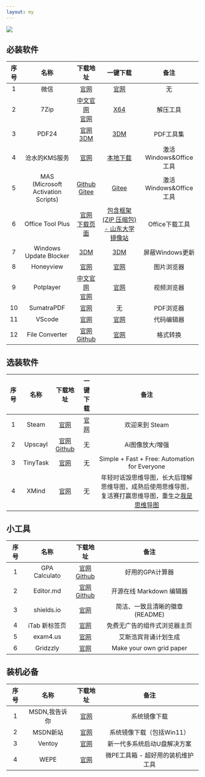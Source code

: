 ```yaml
---
layout: my
---
```


<a href="https://github.com/Moth-X/Moth-X.github.io/edit/master/index.md">
    <img border="0" src="https://img.shields.io/badge/%E7%BC%96%E8%BE%91%E9%A1%B5%E9%9D%A2-blue" />
</a>

##  必装软件
  
| 序号 | 名称 | 下载地址 | 一键下载 | 备注 |
| :------------: | :------------: | :------------: | :------------: | :------------: |
| 1 | 微信 | <a href="https://weixin.qq.com/" target="_blank">官网</a>| <a href="https://dldir1v6.qq.com/weixin/Windows/WeChatSetup.exe" target="_blank">官网</a> | 无 |
| 2 | 7Zip | <a href="https://sparanoid.com/lab/7z/" target="_blank">中文官网</a> <br> <a href="https://7-zip.org/" target="_blank">官网</a> | <a href="https://www.7-zip.org/a/7z2301-x64.exe" target="_blank">X64</a> | 解压工具 |
| 3 | PDF24 | <a href="https://tools.pdf24.org/zh/" target="_blank">官网</a> <br> <a href="https://soft.3dmgame.com/down/276158.html" target="_blank">3DM</a> | <a href="https://down.wsyhn.com/23_325326" target="_blank">3DM</a> | PDF工具集 |
| 4 | 沧水的KMS服务 | <a href="https://kms.cangshui.net/" target="_blank">官网</a>  | <a href="https://kms.cangshui.net/kms/KMS-Cangshui.net.bat" target="_blank">本地下载</a> | 激活Windows&Office工具 |
| 5 | MAS <br> (Microsoft Activation Scripts) | <a href="https://github.com/massgravel/Microsoft-Activation-Scripts" target="_blank">Github</a> <br> <a href="https://gitee.com/cherrycube/Microsoft-Activation-Scripts" target="_blank">Gitee</a> | <a href="https://gitee.com/cherrycube/Microsoft-Activation-Scripts/blob/master/MAS/All-In-One-Version/MAS_AIO.cmd" target="_blank">Gitee</a> | 激活Windows&Office工具 |
| 6 | Office Tool Plus | <a href="https://otp.landian.vip/zh-cn/" target="_blank">官网</a> <br> <a href="https://otp.landian.vip/zh-cn/download.html" target="_blank">下载页面</a> | <a href="https://otp.landian.vip/redirect/download.php?type=runtime&site=sdumirror" target="_blank">包含框架 (ZIP 压缩包) - 山东大学镜像站</a> | Office下载工具 |
| 7 | Windows Update Blocker | <a href="https://soft.3dmgame.com/down/199619.html" target="_blank">3DM</a> | <a href="https://down.wsyhn.com/23_256733" target="_blank">3DM</a> | 屏蔽Windows更新 |
| 8 | Honeyview | <a href="https://www.bandisoft.com/honeyview/" target="_blank">官网</a> | <a href="https://www.bandisoft.com/honeyview/dl.php?web" target="_blank">官网</a> | 图片浏览器 |
| 9 | Potplayer | <a href="http://www.potplayercn.com/" target="_blank">中文官网</a> <br> <a href="http://potplayer.tv/?lang=zh_CN" target="_blank">官网</a> | <a href="https://t1.daumcdn.net/potplayer/PotPlayer/Version/Latest/PotPlayerSetup64.exe" target="_blank">官网</a> | 视频浏览器 |
| 10 | SumatraPDF | <a href="https://www.sumatrapdfreader.org/download-free-pdf-viewer" target="_blank">官网</a> | 无 | PDF浏览器 |
| 11 | VScode | <a href="https://code.visualstudio.com/" target="_blank">官网</a>| <a href="https://code.visualstudio.com/docs/?dv=win64user" target="_blank">官网</a> | 代码编辑器 |
| 12 | File Converter | <a href="https://file-converter.org/" target="_blank">官网</a> <br> <a href="https://github.com/Tichau/FileConverter" target="_blank">Github</a> | <a href="https://file-converter.org/download.html" target="_blank">官网</a> | 格式转换 |

##  选装软件

| 序号 | 名称 | 下载地址 | 一键下载 | 备注 |
| :------------: | :------------: | :------------: | :------------: | :------------: |
| 1 | Steam | <a href="https://store.steampowered.com/about/" target="_blank">官网</a>| <a href="https://cdn.akamai.steamstatic.com/client/installer/SteamSetup.exe" target="_blank">官网</a> | 欢迎来到 Steam |
| 2 | Upscayl | <a href="https://www.upscayl.org/#desktop" target="_blank">官网</a> <br> <a href="https://github.com/upscayl" target="_blank">Github</a> | 无 | Ai图像放大/增强 |
| 3 | TinyTask | <a href="https://www.tinytask.net/" target="_blank">官网</a>| 无 | Simple + Fast + Free: Automation for Everyone |
| 4 | XMind | <a href="https://xmind.cn/" target="_blank">官网</a>| 无 | 年轻时诋毁思维导图，长大后理解思维导图，成熟后使用思维导图，复活赛打赢思维导图，重生之<a href="https://www.cmdpe.com/post/340.html" target="_blank">我是思维导图</a> |


##  小工具
  
| 序号 | 名称 | 下载地址 | 备注 |
| :------------: | :------------: | :------------: | :------------: |
| 1 | GPA Calculato | <a href="http://blog.zhimind.com/gpa_calculator.html" target="_blank">官网</a> <br> <a href="http://blog.zhimind.com/gpa_calculator.html" target="_blank">Github</a> | 好用的GPA计算器 |
| 2 | Editor.md | <a href="https://pandao.github.io/editor.md/" target="_blank">官网</a> <br> <a href="https://github.com/pandao/editor.md" target="_blank">Github</a> | 开源在线 Markdown 编辑器 |
| 3 | shields.io | <a href="https://shields.io/" target="_blank">官网</a>| 简洁、一致且清晰的徽章(README) |
| 4 | iTab 新标签页 | <a href="https://www.itab.link/" target="_blank">官网</a>| 免费无广告的组件式浏览器主页 
| 5 | exam4.us | <a href="https://exam4.us/" target="_blank">官网</a> | 艾斯浩宾背诵计划生成 |
| 6 | Gridzzly | <a href="http://gridzzly.com/" target="_blank">官网</a> | Make your own grid paper |

##  装机必备

| 序号 | 名称 | 下载地址 | 备注 |
| :------------: | :------------: | :------------: | :------------: |
| 1 | MSDN,我告诉你 | <a href="https://msdn.itellyou.cn/" target="_blank">官网</a> | 系统镜像下载 |
| 2 | MSDN新站 | <a href="https://next.itellyou.cn/Original/Index" target="_blank">官网</a> | 系统镜像下载（包括Win11） |
| 3 | Ventoy | <a href="https://www.ventoy.net/cn/" target="_blank">官网</a>| 新一代多系统启动U盘解决方案 |
| 4 | WEPE | <a href="https://www.wepe.com.cn/" target="_blank">官网</a>| 微PE工具箱 - 超好用的装机维护工具 |

